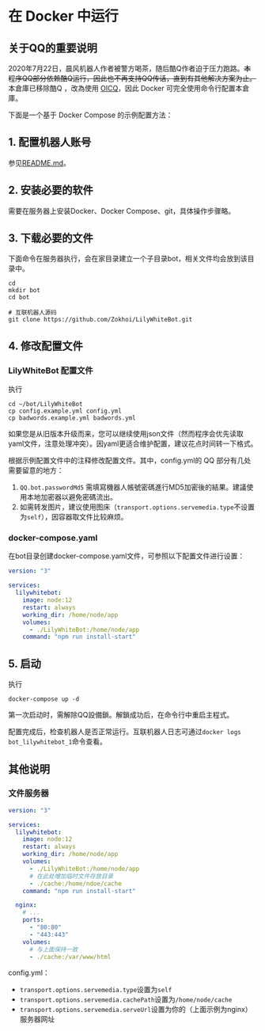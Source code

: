 在 Docker 中运行
===

## 关于QQ的重要说明

2020年7月22日，晨风机器人作者被警方喝茶，随后酷Q作者迫于压力跑路。<s>本程序QQ部分依赖酷Q运行，因此也不再支持QQ传话，直到有其他解决方案为止。</s><br />
本倉庫已移除酷Q ，改為使用 [OICQ](https://github.com/takayama-lily/oicq)，因此 Docker 可完全使用命令行配置本倉庫。

下面是一个基于 Docker Compose 的示例配置方法：

## 1. 配置机器人账号
参见[README.md](https://github.com/Zokhoi/LilyWhiteBot/blob/master/README.md)。

## 2. 安装必要的软件
需要在服务器上安装Docker、Docker Compose、git，具体操作步骤略。

<!-- 如使用中国国内服务器：
1. 需配置好Docker镜像源，否则拉镜像时网络会非常卡。
2. Dockerfile中的网址需要翻墙。如果已配置代理，需要增加
```Dockerfile
ENV HTTP_PROXY http://192.168.1.100:1080
ENV HTTPS_PROXY http://192.168.1.100:1080
```

如果未配置代理，需要找个墙外网站（例如Docker Hub）把容器构建出来，再借助国内镜像源来pull容器。 -->

## 3. 下载必要的文件
下面命令在服务器执行，会在家目录建立一个子目录bot，相关文件均会放到该目录中。
```
cd
mkdir bot
cd bot

# 互联机器人源码
git clone https://github.com/Zokhoi/LilyWhiteBot.git
```

## 4. 修改配置文件
### LilyWhiteBot 配置文件
执行
```
cd ~/bot/LilyWhiteBot
cp config.example.yml config.yml
cp badwords.example.yml badwords.yml
```

如果您是从旧版本升级而来，您可以继续使用json文件（然而程序会优先读取yaml文件，注意处理冲突）。因yaml更适合维护配置，建议花点时间转一下格式。

根据示例配置文件中的注释修改配置文件。其中，config.yml的 QQ 部分有几处需要留意的地方：

1. `QQ.bot.passwordMd5` 需填寫機器人帳號密碼進行MD5加密後的結果。建議使用本地加密器以避免密碼流出。
2. 如需转发图片，建议使用图床（`transport.options.servemedia.type`不设置为`self`），因容器取文件比较麻烦。

### docker-compose.yaml
在bot目录创建docker-compose.yaml文件，可参照以下配置文件进行设置：

```yaml
version: "3"

services:
  lilywhitebot:
    image: node:12
    restart: always
    working_dir: /home/node/app
    volumes:
      - ./LilyWhiteBot:/home/node/app
    command: "npm run install-start"
```

## 5. 启动
执行
```
docker-compose up -d
```

第一次启动时，需解除QQ設備鎖。解鎖成功后，在命令行中重启主程式。

配置完成后，检查机器人是否正常运行。互联机器人日志可通过`docker logs bot_lilywhitebot_1`命令查看。

## 其他说明
### 文件服务器
```yaml
version: "3"

services:
  lilywhitebot:
    image: node:12
    restart: always
    working_dir: /home/node/app
    volumes:
      - ./LilyWhiteBot:/home/node/app
      # 在此处增加临时文件存放目录
      - ./cache:/home/ndoe/cache
    command: "npm run install-start"

  nginx:
    # ...
    ports:
      - "80:80"
      - "443:443"
    volumes:
      # 与上面保持一致
      - ./cache:/var/www/html
```

config.yml：
* `transport.options.servemedia.type`设置为`self`
* `transport.options.servemedia.cachePath`设置为`/home/node/cache`
* `transport.options.servemedia.serveUrl`设置为你的（上面示例为nginx）服务器网址
